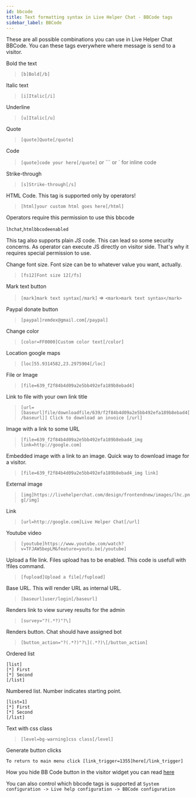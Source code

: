 ```yaml
---
id: bbcode
title: Text formatting syntax in Live Helper Chat - BBCode tags
sidebar_label: BBCode
---
```


These are all possible combinations you can use in Live Helper Chat BBCode. You can these tags everywhere where message is send to a visitor.

Bold the text

> `[b]Bold[/b]`

Italic text

> `[i]Italic[/i]`

Underline

> `[u]Italic[/u]`

Quote

> `[quote]Quote[/quote]`

Code

> `[quote]code your here[/quote]` or ``` or ` for inline code

Strike-through

> `[s]Strike-through[/s]`

HTML Code. This tag is supported only by operators!

> `[html]your custom html goes here[/html]`

Operators require this permission to use this bbcode

`lhchat`,`htmlbbcodeenabled`

This tag also supports plain *JS* code. This can lead so some security concerns. As operator can execute JS directly on visitor side. That's why it requires special permission to use.

Change font size. Font size can be to whatever value you want, actually.

> `[fs12]Font size 12[/fs]`

Mark text button

> `[mark]mark text syntax[/mark]` => `<mark>mark text syntax</mark>`

Paypal donate button

> `[paypal]remdex@gmail.com[/paypal]`

Change color

> `[color=FF0000]Custom color text[/color]`

Location google maps

> `[loc]55.9314582,23.2975904[/loc]`

File or Image

> `[file=639_f2f84b4d09a2e5bb492efa189b8ebad4]`

Link to file with your own link title

> `[url=[baseurl]file/downloadfile/639/f2f84b4d09a2e5bb492efa189b8ebad4[/baseurl]] Click to download an invoice [/url]`

Image with a link to some URL

> `[file=639_f2f84b4d09a2e5bb492efa189b8ebad4_img link=http://google.com]`

Embedded image with a link to an image. Quick way to download image for a visitor.

> `[file=639_f2f84b4d09a2e5bb492efa189b8ebad4_img link]`

External image

> `[img]https://livehelperchat.com/design/frontendnew/images/lhc.png[/img]`

Link

> `[url=http://google.com]Live Helper Chat[/url]`

Youtube video

> `[youtube]https://www.youtube.com/watch?v=TFJAW5bepLM&feature=youtu.be[/youtube]`

Upload a file link. Files upload has to be enabled. This code is usefull with !files command.

> `[fupload]Upload a file[/fupload]`
 
Base URL. This will render URL as internal URL.

> `[baseurl]user/login[/baseurl]`

Renders link to view survey results for the admin

> `[survey="?(.*?)"?\]`

Renders button. Chat should have assigned bot

> `[button_action="?(.*?)"?\](.*?)\[/button_action]`
 
Ordered list

```
[list]
[*] First
[*] Second
[/list]
```

Numbered list. Number indicates starting point.

```
[list=1]
[*] First
[*] Second
[/list]
```

Text with css class 

> `[level=bg-warning]css class[/level]`

Generate button clicks

```
To return to main menu click [link_trigger=1355]here[/link_trigger]
```

How you hide BB Code button in the visitor widget you can read [here](theme/chat-window.md#face-icon)

You can also control which bbcode tags is supported at `System configuration -> Live help configuration -> BBCode configuration`
